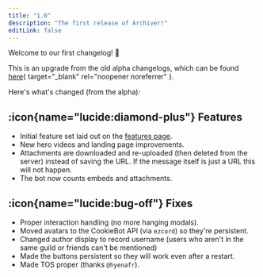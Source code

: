 ```yaml
---
title: "1.0"
description: "The first release of Archiver!"
editLink: false
---
```


Welcome to our first changelog! 🎉

This is an upgrade from the old alpha changelogs, which can be found [here](https://knockout.chat/thread/67393/){ target="_blank" rel="noopener noreferrer" }.

Here's what's changed (from the alpha):

## :icon{name="lucide:diamond-plus"} Features

- Initial feature set laid out on the [features page](/usage/features).
- New hero videos and landing page improvements.
- Attachments are downloaded and re-uploaded (then deleted from the server) instead of saving the URL. If the message itself is just a URL this will not happen.
- The bot now counts embeds and attachments.

## :icon{name="lucide:bug-off"} Fixes

- Proper interaction handling (no more hanging modals).
- Moved avatars to the CookieBot API (via `ezcord`) so they're persistent.
- Changed author display to record username (users who aren't in the same guild or friends can't be mentioned)
- Made the buttons persistent so they will work even after a restart.
- Made TOS proper (thanks `@hyenafr`).